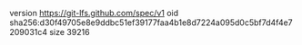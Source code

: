 version https://git-lfs.github.com/spec/v1
oid sha256:d30f49705e8e9ddbc51ef39177faa4b1e8d7224a095d0c5bf7d4f4e7209031c4
size 39216
